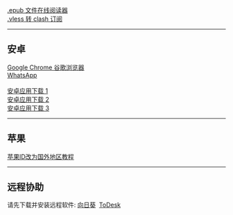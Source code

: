 
  [.epub 文件在线阅读器](https://epub-reader.online/) <br/>
  [.vless 转 clash 订阅](https://vc123.shareoto.trade/)
  
  ----------
## 安卓 

  [Google Chrome 谷歌浏览器](https://www.mediafire.com/file/pl0wj6xeoegaop5/google-chrome-130-0-6723-86.apk/file) <br/>
  [WhatsApp](https://www.whatsapp.com/android)
  <br/>
  <br/>
  [安卓应用下载 1](https://apkpure.com/cn/) <br/> [安卓应用下载 2](https://cn.aptoide.com/group/applications)  <br/>[安卓应用下载 3](https://cn.uptodown.com/)

 ----------
## 苹果
[苹果ID改为国外地区教程](https://support.apple.com/zh-cn/118283)

  ----------
  ## 远程协助

  请先下载并安装远程软件:&nbsp;[向日葵](https://sunlogin.oray.com/download?categ=personal&sys=mac&ici=sunlogin_navigation)&nbsp;&nbsp;[ToDesk](https://www.todesk.com/download.html)
